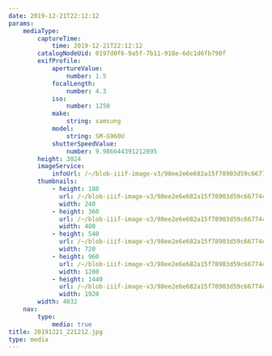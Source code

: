 ```yaml
---
date: 2019-12-21T22:12:12
params:
    mediaType:
        captureTime:
            time: 2019-12-21T22:12:12
        catalogNodeUid: 0197d0f6-9a5f-7b11-918e-6dc1d6fb790f
        exifProfile:
            apertureValue:
                number: 1.5
            focalLength:
                number: 4.3
            iso:
                number: 1250
            make:
                string: samsung
            model:
                string: SM-G960U
            shutterSpeedValue:
                number: 9.986644391212895
        height: 3024
        imageService:
            infoUrl: /~/blob-iiif-image-v3/98ee2e6e682a15f78903d59c66774ca3e267f62af748e18713f1e076e082115c/info.json
        thumbnails:
            - height: 180
              url: /~/blob-iiif-image-v3/98ee2e6e682a15f78903d59c66774ca3e267f62af748e18713f1e076e082115c/full/240%2C180/0/default.jpg
              width: 240
            - height: 360
              url: /~/blob-iiif-image-v3/98ee2e6e682a15f78903d59c66774ca3e267f62af748e18713f1e076e082115c/full/480%2C360/0/default.jpg
              width: 480
            - height: 540
              url: /~/blob-iiif-image-v3/98ee2e6e682a15f78903d59c66774ca3e267f62af748e18713f1e076e082115c/full/720%2C540/0/default.jpg
              width: 720
            - height: 960
              url: /~/blob-iiif-image-v3/98ee2e6e682a15f78903d59c66774ca3e267f62af748e18713f1e076e082115c/full/1280%2C960/0/default.jpg
              width: 1280
            - height: 1440
              url: /~/blob-iiif-image-v3/98ee2e6e682a15f78903d59c66774ca3e267f62af748e18713f1e076e082115c/full/1920%2C1440/0/default.jpg
              width: 1920
        width: 4032
    nav:
        type:
            media: true
title: 20191221_221212.jpg
type: media
---
```

